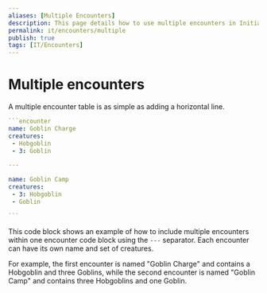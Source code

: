 ```yaml
---
aliases: [Multiple Encounters]
description: This page details how to use multiple encounters in Initiative Tracker.
permalink: it/encounters/multiple
publish: true
tags: [IT/Encounters]
---
```


# Multiple encounters

A multiple encounter table is as simple as adding a horizontal line.

````yaml
```encounter
name: Goblin Charge
creatures:
 - Hobgoblin
 - 3: Goblin

---

name: Goblin Camp
creatures:
 - 3: Hobgoblin
 - Goblin

```
````

This code block shows an example of how to include multiple encounters within one encounter code block using the `---` separator. Each encounter can have its own name and set of creatures.

For example, the first encounter is named "Goblin Charge" and contains a Hobgoblin and three Goblins, while the second encounter is named "Goblin Camp" and contains three Hobgoblins and one Goblin.